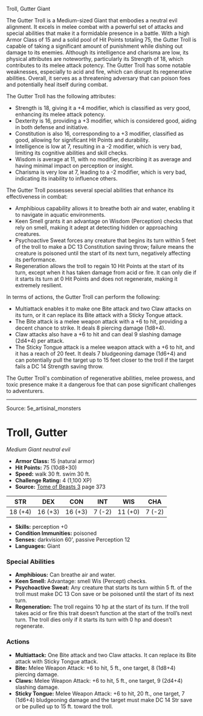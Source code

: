 <MonsterName/>Troll, Gutter</MonsterName>
<CreatureType/>Giant</CreatureType>

<summary>The Gutter Troll is a Medium-sized Giant that embodies a neutral evil alignment. It excels in melee combat with a powerful set of attacks and special abilities that make it a formidable presence in a battle. With a high Armor Class of 15 and a solid pool of Hit Points totaling 75, the Gutter Troll is capable of taking a significant amount of punishment while dishing out damage to its enemies. Although its intelligence and charisma are low, its physical attributes are noteworthy, particularly its Strength of 18, which contributes to its melee attack potency. The Gutter Troll has some notable weaknesses, especially to acid and fire, which can disrupt its regenerative abilities. Overall, it serves as a threatening adversary that can poison foes and potentially heal itself during combat.</summary>

<detail>

The Gutter Troll has the following attributes: 
- Strength is 18, giving it a +4 modifier, which is classified as very good, enhancing its melee attack potency.
- Dexterity is 16, providing a +3 modifier, which is considered good, aiding in both defense and initiative.
- Constitution is also 16, corresponding to a +3 modifier, classified as good, allowing for significant Hit Points and durability.
- Intelligence is low at 7, resulting in a -2 modifier, which is very bad, limiting its cognitive abilities and skill checks.
- Wisdom is average at 11, with no modifier, describing it as average and having minimal impact on perception or insight.
- Charisma is very low at 7, leading to a -2 modifier, which is very bad, indicating its inability to influence others.

The Gutter Troll possesses several special abilities that enhance its effectiveness in combat:
- Amphibious capability allows it to breathe both air and water, enabling it to navigate in aquatic environments.
- Keen Smell grants it an advantage on Wisdom (Perception) checks that rely on smell, making it adept at detecting hidden or approaching creatures.
- Psychoactive Sweat forces any creature that begins its turn within 5 feet of the troll to make a DC 13 Constitution saving throw; failure means the creature is poisoned until the start of its next turn, negatively affecting its performance.
- Regeneration allows the troll to regain 10 Hit Points at the start of its turn, except when it has taken damage from acid or fire. It can only die if it starts its turn at 0 Hit Points and does not regenerate, making it extremely resilient.

In terms of actions, the Gutter Troll can perform the following:
- Multiattack enables it to make one Bite attack and two Claw attacks on its turn, or it can replace its Bite attack with a Sticky Tongue attack.
- The Bite attack is a melee weapon attack with a +6 to hit, providing a decent chance to strike. It deals 8 piercing damage (1d8+4).
- Claw attacks also have a +6 to hit and can deal 9 slashing damage (2d4+4) per attack.
- The Sticky Tongue attack is a melee weapon attack with a +6 to hit, and it has a reach of 20 feet. It deals 7 bludgeoning damage (1d6+4) and can potentially pull the target up to 15 feet closer to the troll if the target fails a DC 14 Strength saving throw.

The Gutter Troll's combination of regenerative abilities, melee prowess, and toxic presence make it a dangerous foe that can pose significant challenges to adventurers.</detail>



---

Source: 5e_artisinal_monsters

# Troll, Gutter

*Medium* *Giant* *neutral evil*

- **Armor Class:** 15 (natural armor)
- **Hit Points:** 75 (10d8+30)
- **Speed:** walk 30 ft. swim 30 ft.
- **Challenge Rating:** 4 (1,100 XP)
- **Source:** [Tome of Beasts 3](https://koboldpress.com/kpstore/product/tome-of-beasts-3-for-5th-edition/) page 373

| STR | DEX | CON | INT | WIS | CHA |
| --- | --- | --- | --- | --- | --- |
| 18 (+4) | 16 (+3) | 16 (+3) | 7 (-2) | 11 (+0) | 7 (-2) |

- **Skills:** perception +0
- **Condition Immunities:** poisoned
- **Senses:** darkvision 60', passive Perception 12
- **Languages:** Giant

### Special Abilities

- **Amphibious:** Can breathe air and water.
- **Keen Smell:** Advantage: smell Wis (Percept) checks.
- **Psychoactive Sweat:** Any creature that starts its turn within 5 ft. of the troll must make DC 13 Con save or be poisoned until the start of its next turn.
- **Regeneration:** The troll regains 10 hp at the start of its turn. If the troll takes acid or fire this trait doesn’t function at the start of the troll’s next turn. The troll dies only if it starts its turn with 0 hp and doesn’t regenerate.

### Actions

- **Multiattack:** One Bite attack and two Claw attacks. It can replace its Bite attack with Sticky Tongue attack.
- **Bite:** Melee Weapon Attack: +6 to hit, 5 ft., one target, 8 (1d8+4) piercing damage.
- **Claws:** Melee Weapon Attack: +6 to hit, 5 ft., one target, 9 (2d4+4) slashing damage.
- **Sticky Tongue:** Melee Weapon Attack: +6 to hit, 20 ft., one target, 7 (1d6+4) bludgeoning damage and the target must make DC 14 Str save or be pulled up to 15 ft. toward the troll.




